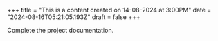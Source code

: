 +++
title = "This is a content created on 14-08-2024 at 3:00PM"
date = "2024-08-16T05:21:05.193Z"
draft = false
+++

  Complete the project documentation.
        